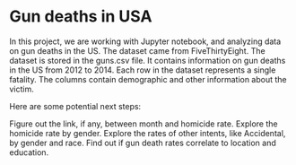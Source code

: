 # Gun deaths in USA


In this project, we are working with Jupyter notebook, and analyzing data on gun deaths in the US. The dataset came from FiveThirtyEight. The dataset is stored in the guns.csv file. It contains information on gun deaths in the US from 2012 to 2014. Each row in the dataset represents a single fatality. The columns contain demographic and other information about the victim.

Here are some potential next steps:

Figure out the link, if any, between month and homicide rate.
Explore the homicide rate by gender.
Explore the rates of other intents, like Accidental, by gender and race.
Find out if gun death rates correlate to location and education.
